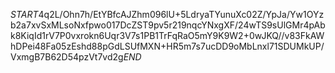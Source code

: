 $START$4q2L/Ohn7h/EtYBfcAJZhm096lU+5LdryaTYunuXc02Z/YpJa/Yw1OYzb2a7xvSxMLsoNxfpwo017DcZST9pv5r219nqcYNxgXF/24wTS9sUlGMr4pAbk8KiqId1rV7P0vxrokn6Uqr3V7s1PB1TrFqRaO5mY9K9W2+0wJKQ//v83FkAWhDPei48Fa05zEshd88pGdLSUfMXN+HR5m7s7ucDD9oMbLnxl71SDUMkUP/VxmgB7B62D54pzVt7vd2g$END$